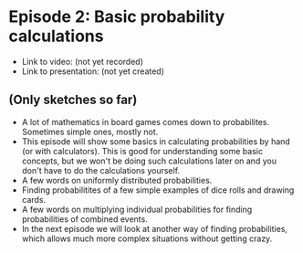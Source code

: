 # Episode 2: Basic probability calculations

* Link to video: (not yet recorded)
* Link to presentation: (not yet created)

## (Only sketches so far)

* A lot of mathematics in board games comes down to probabilites. Sometimes simple ones, mostly not.
* This episode will show some basics in calculating probabilities by hand (or with calculators). This is good for understanding some basic concepts, but we won't be doing such calculations later on and you don't have to do the calculations yourself.
* A few words on uniformly distributed probabilities.
* Finding probabilitites of a few simple examples of dice rolls and drawing cards.
* A few words on multiplying individual probabilities for finding probabilities of combined events.
* In the next episode we will look at another way of finding probabilities, which allows much more complex situations without getting crazy.
